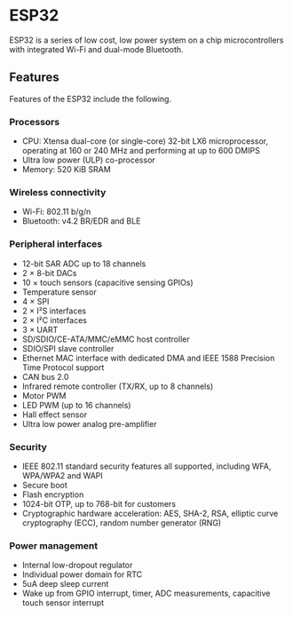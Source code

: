 # ESP32

ESP32 is a series of low cost, low power system on a chip microcontrollers with integrated Wi-Fi and dual-mode Bluetooth. 

## Features

Features of the ESP32 include the following.

### Processors

* CPU: Xtensa dual-core (or single-core) 32-bit LX6 microprocessor, operating at 160 or 240 MHz and performing at up to 600 DMIPS
* Ultra low power (ULP) co-processor
* Memory: 520 KiB SRAM

### Wireless connectivity

* Wi-Fi: 802.11 b/g/n
* Bluetooth: v4.2 BR/EDR and BLE

### Peripheral interfaces

* 12-bit SAR ADC up to 18 channels
* 2 × 8-bit DACs
* 10 × touch sensors (capacitive sensing GPIOs)
* Temperature sensor
* 4 × SPI
* 2 × I²S interfaces
* 2 × I²C interfaces
* 3 × UART
* SD/SDIO/CE-ATA/MMC/eMMC host controller
* SDIO/SPI slave controller
* Ethernet MAC interface with dedicated DMA and IEEE 1588 Precision Time Protocol support
* CAN bus 2.0
* Infrared remote controller (TX/RX, up to 8 channels)
* Motor PWM
* LED PWM (up to 16 channels)
* Hall effect sensor
* Ultra low power analog pre-amplifier

### Security

* IEEE 802.11 standard security features all supported, including WFA, WPA/WPA2 and WAPI
* Secure boot
* Flash encryption
* 1024-bit OTP, up to 768-bit for customers
* Cryptographic hardware acceleration: AES, SHA-2, RSA, elliptic curve cryptography (ECC), random number generator (RNG)

### Power management

* Internal low-dropout regulator
* Individual power domain for RTC
* 5uA deep sleep current
* Wake up from GPIO interrupt, timer, ADC measurements, capacitive touch sensor interrupt
